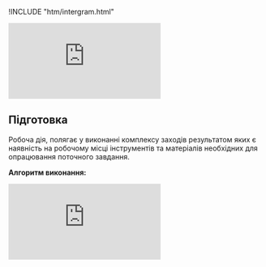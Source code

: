 !INCLUDE "htm/intergram.html"

![](https://chart.googleapis.com/chart?chs=180x180&amp;cht=qr&amp;chl=https://rep-a.treba.ml/Підготовка.html)

## Підготовка



Робоча дія, полягає у виконанні комплексу заходів результатом яких є наявність на робочому місці інструментів та матеріалів необхідних для опрацювання поточного завдання.

**Алгоритм виконання:**

![](https://4to.treba.ml/i.php?/upload/2020/12/25/20201225134805-bb373cd4-la.jpg)
